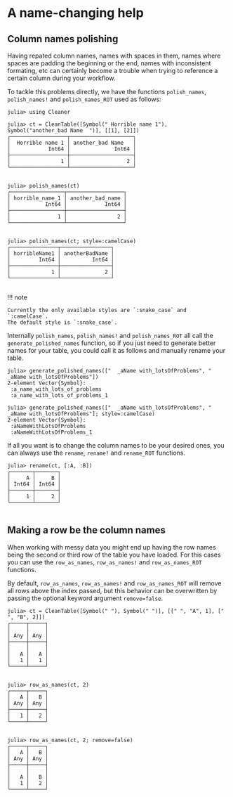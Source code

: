# A name-changing help

## Column names polishing

Having repated column names, names with spaces in them, names where spaces are padding the beginning or the
end, names with inconsistent formating, etc can certainly become a trouble when trying to reference a certain
column during your workflow.

To tackle this problems directly, we have the functions `polish_names`, `polish_names!` and `polish_names_ROT` used as follows:

```jldoctest name_polish
julia> using Cleaner

julia> ct = CleanTable([Symbol(" Horrible name 1"), Symbol("another_bad Name  ")], [[1], [2]])
┌──────────────────┬────────────────────┐
│  Horrible name 1 │ another_bad Name   │
│            Int64 │              Int64 │
├──────────────────┼────────────────────┤
│                1 │                  2 │
└──────────────────┴────────────────────┘


julia> polish_names(ct)
┌─────────────────┬──────────────────┐
│ horrible_name_1 │ another_bad_name │
│           Int64 │            Int64 │
├─────────────────┼──────────────────┤
│               1 │                2 │
└─────────────────┴──────────────────┘


julia> polish_names(ct; style=:camelCase)
┌───────────────┬────────────────┐
│ horribleName1 │ anotherBadName │
│         Int64 │          Int64 │
├───────────────┼────────────────┤
│             1 │              2 │
└───────────────┴────────────────┘


```

!!! note

    Currently the only available styles are `:snake_case` and `:camelCase`. 
    The default style is `:snake_case`.

Internally `polish_names`, `polish_names!` and `polish_names_ROT` all call the `generate_polished_names` function, so if you just need
to generate better names for your table, you could call it as follows and manually rename your table.

```jldoctest name_polish
julia> generate_polished_names(["  _aName with_lotsOfProblems", "  _aName with_lotsOfProblems"])
2-element Vector{Symbol}:
 :a_name_with_lots_of_problems
 :a_name_with_lots_of_problems_1

julia> generate_polished_names(["  _aName with_lotsOfProblems", "  _aName with_lotsOfProblems"]; style=:camelCase)
2-element Vector{Symbol}:
 :aNameWithLotsOfProblems
 :aNameWithLotsOfProblems_1

```

If all you want is to change the column names to be your desired ones, you can always use the `rename`, `rename!` and
`rename_ROT` functions.

```jldoctest name_polish
julia> rename(ct, [:A, :B])
┌───────┬───────┐
│     A │     B │
│ Int64 │ Int64 │
├───────┼───────┤
│     1 │     2 │
└───────┴───────┘


```

## Making a row be the column names

When working with messy data you might end up having the row names being the second or third row of the table you have
loaded. For this cases you can use the `row_as_names`, `row_as_names!` and `row_as_names_ROT` functions.

By default, `row_as_names`, `row_as_names!` and `row_as_names_ROT` will remove all rows above the index passed, but
this behavior can be overwritten by passing the optional keyword argument `remove=false`.

```jldoctest promoting_rows; setup = :(using Cleaner)
julia> ct = CleanTable([Symbol(" "), Symbol(" ")], [[" ", "A", 1], [" ", "B", 2]])
┌─────┬─────┐
│     │     │
│ Any │ Any │
├─────┼─────┤
│     │     │
│   A │   A │
│   1 │   1 │
└─────┴─────┘


julia> row_as_names(ct, 2)
┌─────┬─────┐
│   A │   B │
│ Any │ Any │
├─────┼─────┤
│   1 │   2 │
└─────┴─────┘


julia> row_as_names(ct, 2; remove=false)
┌─────┬─────┐
│   A │   B │
│ Any │ Any │
├─────┼─────┤
│     │     │
│   A │   B │
│   1 │   2 │
└─────┴─────┘


```

